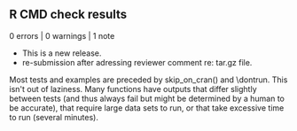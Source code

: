 ## R CMD check results

0 errors | 0 warnings | 1 note

* This is a new release.
* re-submission after adressing reviewer comment re: tar.gz file.

Most tests and examples are preceded by skip_on_cran() and \dontrun. This isn't out of laziness. Many functions have outputs that differ slightly between tests (and thus always fail but might be determined by a human to be accurate), that require large data sets to run, or that take excessive time to run (several minutes).
